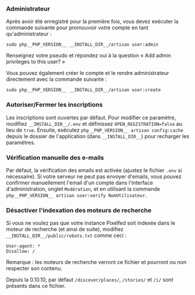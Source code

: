### Administrateur

Après avoir été enregistré pour la première fois, vous devez exécuter la commande suivante pour promouvoir votre compte en tant qu'administrateur :

`sudo php__PHP_VERSION__ __INSTALL_DIR__/artisan user:admin`

Renseignez votre pseudo et répondez oui à la question « Add admin privileges to this user? »

Vous pouvez également créer le compte et le rendre administrateur directement avec la commande suivante :

`sudo php__PHP_VERSION__ __INSTALL_DIR__/artisan user:create`

### Autoriser/Fermer les inscriptions

Les inscriptions sont ouvertes par défaut.
Pour modifier ce paramètre, modifiez `__INSTALL_DIR__/.env` et définissez `OPEN_REGISTRATION=false` au lieu de `true`.
Ensuite, exécutez `php__PHP_VERSION__ artisan config:cache` depuis le dossier de l'application (dans `__INSTALL_DIR__`) pour recharger les paramètres.

### Vérification manuelle des e-mails

Par défaut, la vérification des emails est activée (ajustez le fichier `.env` si nécessaire). Si votre serveur ne peut pas envoyer d'emails, vous pouvez confirmer manuellement l'email d'un compte dans l'interface d'administration, onglet `Modération`, et en utilisant la commande `php__PHP_VERSION__ artisan user:verify NomUtilisateur`.

### Désactiver l'indexation des moteurs de recherche

Si vous ne voulez pas que votre instance Pixelfed soit indexée dans le moteur de recherche (et ainsi de suite), modifiez `__INSTALL_DIR__/public/robots.txt` comme ceci :

```text
User-agent: *
Disallow: /
```

Remarque : les moteurs de recherche verront ce fichier et pourront ou non respecter son contenu.

Depuis la 0.10.10, par défaut `/discover/places/`, `/stories/` et `/i/` sont présents dans ce fichier.
